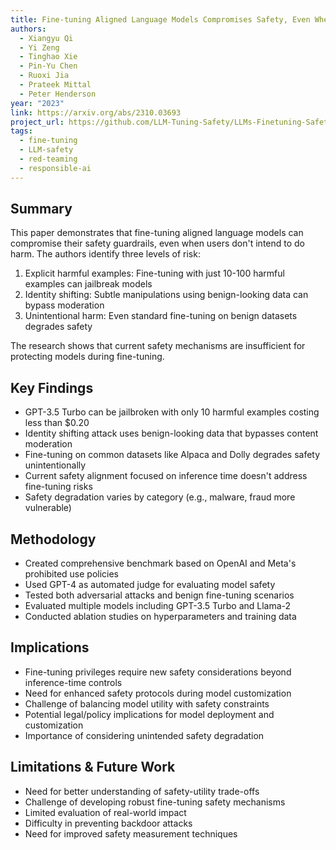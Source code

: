 ```yaml
---
title: Fine-tuning Aligned Language Models Compromises Safety, Even When Users Do Not Intend To!
authors:
  - Xiangyu Qi
  - Yi Zeng
  - Tinghao Xie
  - Pin-Yu Chen
  - Ruoxi Jia
  - Prateek Mittal
  - Peter Henderson
year: "2023"
link: https://arxiv.org/abs/2310.03693
project_url: https://github.com/LLM-Tuning-Safety/LLMs-Finetuning-Safety
tags:
  - fine-tuning
  - LLM-safety
  - red-teaming
  - responsible-ai
---
```

## Summary
This paper demonstrates that fine-tuning aligned language models can compromise their safety guardrails, even when users don't intend to do harm. The authors identify three levels of risk:

1. Explicit harmful examples: Fine-tuning with just 10-100 harmful examples can jailbreak models
2. Identity shifting: Subtle manipulations using benign-looking data can bypass moderation
3. Unintentional harm: Even standard fine-tuning on benign datasets degrades safety

The research shows that current safety mechanisms are insufficient for protecting models during fine-tuning.

## Key Findings
- GPT-3.5 Turbo can be jailbroken with only 10 harmful examples costing less than $0.20
- Identity shifting attack uses benign-looking data that bypasses content moderation
- Fine-tuning on common datasets like Alpaca and Dolly degrades safety unintentionally
- Current safety alignment focused on inference time doesn't address fine-tuning risks
- Safety degradation varies by category (e.g., malware, fraud more vulnerable)

## Methodology
- Created comprehensive benchmark based on OpenAI and Meta's prohibited use policies
- Used GPT-4 as automated judge for evaluating model safety
- Tested both adversarial attacks and benign fine-tuning scenarios
- Evaluated multiple models including GPT-3.5 Turbo and Llama-2
- Conducted ablation studies on hyperparameters and training data

## Implications
- Fine-tuning privileges require new safety considerations beyond inference-time controls
- Need for enhanced safety protocols during model customization
- Challenge of balancing model utility with safety constraints
- Potential legal/policy implications for model deployment and customization
- Importance of considering unintended safety degradation

## Limitations & Future Work
- Need for better understanding of safety-utility trade-offs
- Challenge of developing robust fine-tuning safety mechanisms
- Limited evaluation of real-world impact
- Difficulty in preventing backdoor attacks
- Need for improved safety measurement techniques
